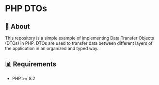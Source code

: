 # PHP DTOs

## 📄 About
This repository is a simple example of implementing Data Transfer Objects (DTOs) in PHP. DTOs are used to transfer data between different layers of the application in an organized and typed way.

## 📊 Requirements
- PHP >= 8.2